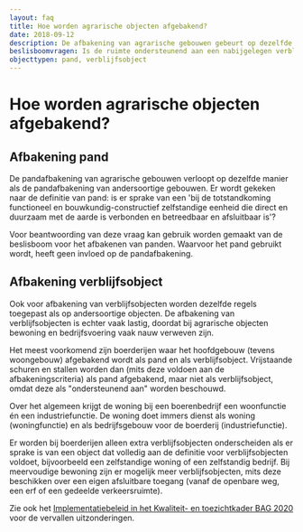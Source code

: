```yaml
---
layout: faq
title: Hoe worden agrarische objecten afgebakend?
date: 2018-09-12
description: De afbakening van agrarische gebouwen gebeurt op dezelfde manier als de afbakening van andersoortige gebouwen, maar de afbakening van verblijfsobjecten is vaak lastig, doordat bij agrarische objecten bewoning en bedrijfsvoering vaak nauw verweven zijn.
beslisboomvragen: Is de ruimte ondersteunend aan een nabijgelegen verblijfsobject, standplaats of ligplaats?, Betreft de ruimte een uitzondering?
objecttypen: pand, verblijfsobject
---
```


# Hoe worden agrarische objecten afgebakend?

## Afbakening pand
De pandafbakening van agrarische gebouwen verloopt op dezelfde manier als de pandafbakening van andersoortige gebouwen. Er wordt gekeken naar de definitie van pand: is er sprake van een 'bij de totstandkoming functioneel en bouwkundig-constructief zelfstandige eenheid die direct en duurzaam met de aarde is verbonden en betreedbaar en afsluitbaar is'?

Voor beantwoording van deze vraag kan gebruik worden gemaakt van de beslisboom voor het afbakenen van panden. Waarvoor het pand gebruikt wordt, heeft geen invloed op de pandafbakening.

## Afbakening verblijfsobject
Ook voor afbakening van verblijfsobjecten worden dezelfde regels toegepast als op andersoortige objecten. De afbakening van verblijfsobjecten is echter vaak lastig, doordat bij agrarische objecten bewoning en bedrijfsvoering vaak nauw verweven zijn.

Het meest voorkomend zijn boerderijen waar het hoofdgebouw (tevens woongebouw) afgebakend wordt als pand en als verblijfsobject. Vrijstaande schuren en stallen worden dan (mits deze voldoen aan de afbakeningscriteria) als pand afgebakend, maar niet als verblijfsobject, omdat deze als "ondersteunend aan" worden beschouwd.

Over het algemeen krijgt de woning bij een boerenbedrijf een woonfunctie én een industriefunctie. De woning doet immers dienst als woning (woningfunctie) en als bedrijfsgebouw voor de boerderij (industriefunctie).

Er worden bij boerderijen alleen extra verblijfsobjecten onderscheiden als er sprake is van een object dat volledig aan de definitie voor verblijfsobjecten voldoet, bijvoorbeeld een zelfstandige woning of een zelfstandig bedrijf. Bij meervoudige bewoning zijn er mogelijk meer verblijfsobjecten, mits deze beschikken over een eigen afsluitbare toegang (vanaf de openbare weg, een erf of een gedeelde verkeersruimte).

Zie ook het [Implementatiebeleid in het Kwaliteit- en toezichtkader BAG 2020]({{-site.baseurl-}}/beleidskaders/kwaliteit-en-toezichtkader-bag-2020#implementatiebeleid) voor de vervallen uitzonderingen.
